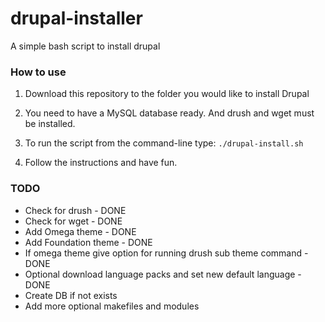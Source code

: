 drupal-installer
================

A simple bash script to install drupal

### How to use

1. Download this repository to the folder you would like to install Drupal

2. You need to have a MySQL database ready. And drush and wget must be installed.

3. To run the script from the command-line type: `./drupal-install.sh`

4. Follow the instructions and have fun.

### TODO
  - Check for drush       - DONE
  - Check for wget        - DONE
  - Add Omega theme       - DONE
  - Add Foundation theme  - DONE
  - If omega theme give option for running drush sub theme command - DONE
  - Optional download language packs and set new default language - DONE
  - Create DB if not exists
  - Add more optional makefiles and modules
